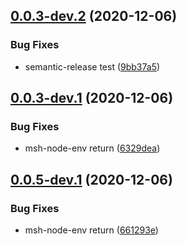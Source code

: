 ## [0.0.3-dev.2](https://github.com/beecode-rs/msh-node-env/compare/v0.0.3-dev.1...v0.0.3-dev.2) (2020-12-06)


### Bug Fixes

* semantic-release test ([9bb37a5](https://github.com/beecode-rs/msh-node-env/commit/9bb37a54d7f11205bd05b9cc9a0742370b6c0d25))

## [0.0.3-dev.1](https://github.com/beecode-rs/msh-node-env/compare/v0.0.2...v0.0.3-dev.1) (2020-12-06)


### Bug Fixes

* msh-node-env return ([6329dea](https://github.com/beecode-rs/msh-node-env/commit/6329deaf379ed36046b86beba87b3ab86b0c3545))

## [0.0.5-dev.1](https://github.com/beecode-rs/msh-node-env/compare/v0.0.4...v0.0.5-dev.1) (2020-12-06)


### Bug Fixes

* msh-node-env return ([661293e](https://github.com/beecode-rs/msh-node-env/commit/661293ef0211c134b4a3841584f9049d5eee2756))
